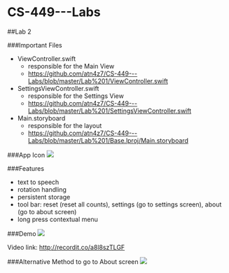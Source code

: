 # CS-449---Labs
##Lab 2

###Important Files
* ViewController.swift
  * responsible for the Main View
  * https://github.com/atn4z7/CS-449---Labs/blob/master/Lab%201/ViewController.swift
* SettingsViewController.swift
  * responsible for the Settings View
  * https://github.com/atn4z7/CS-449---Labs/blob/master/Lab%201/SettingsViewController.swift
* Main.storyboard
  * responsible for the layout
  * https://github.com/atn4z7/CS-449---Labs/blob/master/Lab%201/Base.lproj/Main.storyboard
  
###App Icon
![](http://i.imgur.com/NPOaNYk.png)

###Features
- text to speech
- rotation handling
- persistent storage
- tool bar: reset (reset all counts), settings (go to settings screen), about (go to about screen)
- long press contextual menu

###Demo
![](http://g.recordit.co/a8l8szTLGF.gif)

Video link: http://recordit.co/a8l8szTLGF

###Alternative Method to go to About screen
![](http://g.recordit.co/ZOsgKbkaeU.gif)

